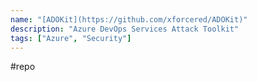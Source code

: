```yaml
---
name: "[ADOKit](https://github.com/xforcered/ADOKit)"
description: "Azure DevOps Services Attack Toolkit"
tags: ["Azure", "Security"]
---
```

#repo